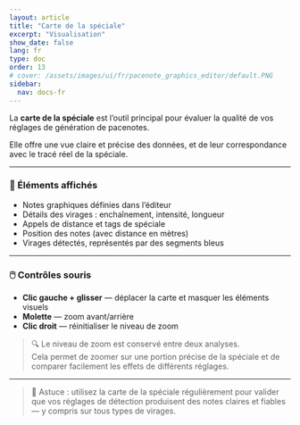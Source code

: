 ```yaml
---
layout: article
title: "Carte de la spéciale"
excerpt: "Visualisation"
show_date: false
lang: fr
type: doc
order: 13
# cover: /assets/images/ui/fr/pacenote_graphics_editor/default.PNG
sidebar:
  nav: docs-fr
---
```


La **carte de la spéciale** est l’outil principal pour évaluer la qualité de vos réglages de génération de pacenotes.

Elle offre une vue claire et précise des données, et de leur correspondance avec le tracé réel de la spéciale.

---

### 🧾 Éléments affichés

- Notes graphiques définies dans l’éditeur  
- Détails des virages : enchaînement, intensité, longueur  
- Appels de distance et tags de spéciale  
- Position des notes (avec distance en mètres)  
- Virages détectés, représentés par des segments bleus

---

### 🖱️ Contrôles souris

- **Clic gauche + glisser** — déplacer la carte et masquer les éléments visuels  
- **Molette** — zoom avant/arrière  
- **Clic droit** — réinitialiser le niveau de zoom

> 🔍 Le niveau de zoom est conservé entre deux analyses.  
> Cela permet de zoomer sur une portion précise de la spéciale et de comparer facilement les effets de différents réglages.

---

> 🧩 Astuce : utilisez la carte de la spéciale régulièrement pour valider que vos réglages de détection produisent des notes claires et fiables — y compris sur tous types de virages.

